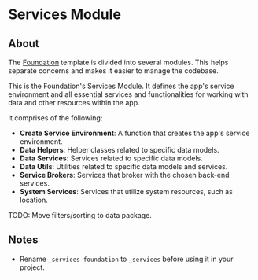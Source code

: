 # Services Module

## About

The [Foundation](https://github.com/robmllze/foundation) template is divided into several modules. This helps separate concerns and makes it easier to manage the codebase.

This is the Foundation's Services Module. It defines the app's service environment and all essential services and functionalities for working with data and other resources within the app.

It comprises of the following:

- **Create Service Environment**: A function that creates the app's service environment.
- **Data Helpers**: Helper classes related to specific data models.
- **Data Services**: Services related to specific data models.
- **Data Utils**: Utilities related to specific data models and services.
- **Service Brokers**: Services that broker with the chosen back-end services.
- **System Services**: Services that utilize system resources, such as location.

TODO: Move filters/sorting to data package.

## Notes

- Rename `_services-foundation` to `_services` before using it in your project.
